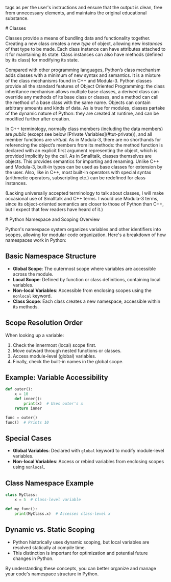 tags as per the user's instructions and ensure that the output is clean, free from unnecessary elements, and maintains the original educational substance.
</think>

<content>
# Classes

Classes provide a means of bundling data and functionality together. Creating a new class creates a new *type* of object, allowing new *instances* of that type to be made. Each class instance can have attributes attached to it for maintaining its state. Class instances can also have methods (defined by its class) for modifying its state.

<p>Compared with other programming languages, Python’s class mechanism adds classes with a minimum of new syntax and semantics. It is a mixture of the class mechanisms found in C++ and Modula-3. Python classes provide all the standard features of Object Oriented Programming: the class inheritance mechanism allows multiple base classes, a derived class can override any methods of its base class or classes, and a method can call the method of a base class with the same name. Objects can contain arbitrary amounts and kinds of data. As is true for modules, classes partake of the dynamic nature of Python: they are created at runtime, and can be modified further after creation.</p>

<p>In C++ terminology, normally class members (including the data members) are <em>public</em> (except see below [Private Variables](#tut-private)), and all member functions are <em>virtual</em>. As in Modula-3, there are no shorthands for referencing the object’s members from its methods: the method function is declared with an explicit first argument representing the object, which is provided implicitly by the call. As in Smalltalk, classes themselves are objects. This provides semantics for importing and renaming. Unlike C++ and Modula-3, built-in types can be used as base classes for extension by the user. Also, like in C++, most built-in operators with special syntax (arithmetic operators, subscripting etc.) can be redefined for class instances.</p>

<p>(Lacking universally accepted terminology to talk about classes, I will make occasional use of Smalltalk and C++ terms. I would use Modula-3 terms, since its object-oriented semantics are closer to those of Python than C++, but I expect that few readers have heard of it.)</p>
# Python Namespace and Scoping Overview

Python's namespace system organizes variables and other identifiers into scopes, allowing for modular code organization. Here's a breakdown of how namespaces work in Python:

## Basic Namespace Structure
- **Global Scope**: The outermost scope where variables are accessible across the module.
- **Local Scope**: Defined by function or class definitions, containing local variables.
- **Non-local Variables**: Accessible from enclosing scopes using the `nonlocal` keyword.
- **Class Scope**: Each class creates a new namespace, accessible within its methods.

## Scope Resolution Order
When looking up a variable:
1. Check the innermost (local) scope first.
2. Move outward through nested functions or classes.
3. Access module-level (global) variables.
4. Finally, check the built-in names in the global scope.

## Example: Variable Accessibility
```python
def outer():
    x = 10
    def inner():
        print(x)  # Uses outer's x
    return inner

func = outer()
func()  # Prints 10
```

## Special Cases
- **Global Variables**: Declared with `global` keyword to modify module-level variables.
- **Non-local Variables**: Access or rebind variables from enclosing scopes using `nonlocal`.

## Class Namespace Example
```python
class MyClass:
    x = 5  # Class-level variable

def my_func():
    print(MyClass.x)  # Accesses class-level x
```

## Dynamic vs. Static Scoping
- Python historically uses dynamic scoping, but local variables are resolved statically at compile time.
- This distinction is important for optimization and potential future changes in Python.

By understanding these concepts, you can better organize and manage your code's namespace structure in Python.
